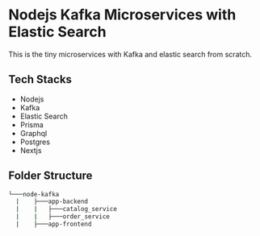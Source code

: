 # Nodejs Kafka Microservices with Elastic Search

This is the tiny microservices with Kafka and elastic search from scratch.

## Tech Stacks

- Nodejs
- Kafka
- Elastic Search
- Prisma
- Graphql
- Postgres
- Nextjs

## Folder Structure

```bash
└───node-kafka
  |    ├───app-backend
  |    |   ├───catalog_service
  |    |   ├───order_service
  |    ├───app-frontend
```
